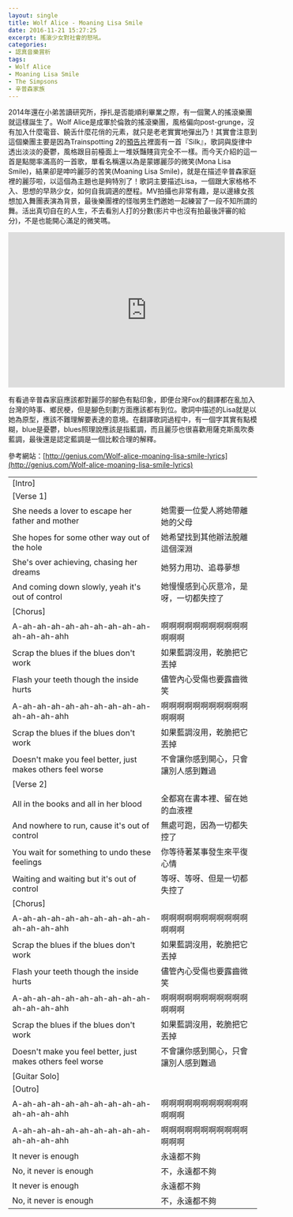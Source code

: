 ```yaml
---
layout: single
title: Wolf Alice - Moaning Lisa Smile
date: 2016-11-21 15:27:25
excerpt: 搖滾少女對社會的怒吼。
categories:
- 認真音樂賞析
tags:
- Wolf Alice
- Moaning Lisa Smile
- The Simpsons
- 辛普森家族
---
```


2014年還在小弟苦讀研究所，掙扎是否能順利畢業之際，有一個驚人的搖滾樂團就這樣誕生了。Wolf Alice是成軍於倫敦的搖滾樂團，風格偏向post-grunge，沒有加入什麼電音、饒舌什麼花俏的元素，就只是老老實實地彈出乃！其實會注意到這個樂團主要是因為Trainspotting 2的[預告片](https://www.youtube.com/watch?v=EsozpEE543w)裡面有一首『Silk』，歌詞與旋律中透出淡淡的憂鬱，風格跟目前檯面上一堆妖豔賤貨完全不一樣。而今天介紹的這一首是點閱率滿高的一首歌，單看名稱還以為是蒙娜麗莎的微笑(Mona Lisa Smile)，結果卻是呻吟麗莎的苦笑(Moaning Lisa Smile)，就是在描述辛普森家庭裡的麗莎啦，以這個為主題也是夠特別了！歌詞主要描述Lisa，一個跟大家格格不入、思想的早熟少女，如何自我調適的歷程。MV拍攝也非常有趣，是以邊緣女孩想加入舞團表演為背景，最後樂團裡的怪咖男生們邀她一起練習了一段不知所謂的舞。活出真切自在的人生，不去看別人打的分數(影片中也沒有拍最後評審的給分)，不是也能開心滿足的微笑嗎。

<p style="text-align: center;"><iframe allowfullscreen="" frameborder="0" height="315" src="https://www.youtube.com/embed/z71df68qLp0?wmode=transparent" width="560" class=""></iframe></p>

有看過辛普森家庭應該都對麗莎的腳色有點印象，即便台灣Fox的翻譯都在亂加入台灣的時事、鄉民梗，但是腳色刻劃方面應該都有到位。歌詞中描述的Lisa就是以她為原型，應該不難理解要表達的意境。在翻譯歌詞過程中，有一個字其實有點模糊，blue是憂鬱，blues照理說應該是指藍調，而且麗莎也很喜歡用薩克斯風吹奏藍調，最後還是認定藍調是一個比較合理的解釋。

參考網站：[http://genius.com/Wolf-alice-moaning-lisa-smile-lyrics](http://genius.com/Wolf-alice-moaning-lisa-smile-lyrics)

<table align="center" border="0" cellpadding="1" cellspacing="1">
		<tr>
			<td>[Intro]</td>
		</tr>
		<tr>
		</tr>
		<tr>
			<td>[Verse 1]</td>
		</tr>
		<tr>
			<td>She needs a lover to escape her father and mother</td>
			<td>她需要一位愛人將她帶離她的父母</td>
		</tr>
		<tr>
			<td>She hopes for some other way out of the hole</td>
			<td>她希望找到其他辦法脫離這個深淵</td>
		</tr>
		<tr>
			<td>She's over achieving, chasing her dreams</td>
			<td>她努力用功、追尋夢想</td>
		</tr>
		<tr>
			<td>And coming down slowly, yeah it's out of control</td>
			<td>她慢慢感到心灰意冷，是呀，一切都失控了</td>
		</tr>
		<tr>
		</tr>
		<tr>
			<td>[Chorus]</td>
		</tr>
		<tr>
			<td>A-ah-ah-ah-ah-ah-ah-ah-ah-ah-ah-ah-ah-ahh</td>
			<td>啊啊啊啊啊啊啊啊啊啊啊啊啊啊</td>
		</tr>
		<tr>
			<td>Scrap the blues if the blues don't work</td>
			<td>如果藍調沒用，乾脆把它丟掉</td>
		</tr>
		<tr>
			<td>Flash your teeth though the inside hurts</td>
			<td>儘管內心受傷也要露齒微笑</td>
		</tr>
		<tr>
			<td>A-ah-ah-ah-ah-ah-ah-ah-ah-ah-ah-ah-ah-ahh</td>
			<td>啊啊啊啊啊啊啊啊啊啊啊啊啊啊</td>
		</tr>
		<tr>
			<td>Scrap the blues if the blues don't work</td>
			<td>如果藍調沒用，乾脆把它丟掉</td>
		</tr>
		<tr>
			<td>Doesn't make you feel better, just makes others feel worse</td>
			<td>不會讓你感到開心，只會讓別人感到難過</td>
		</tr>
		<tr>
		</tr>
		<tr>
			<td>[Verse 2]</td>
		</tr>
		<tr>
			<td>All in the books and all in her blood</td>
			<td>全都寫在書本裡、留在她的血液裡</td>
		</tr>
		<tr>
			<td>And nowhere to run, cause it's out of control</td>
			<td>無處可跑，因為一切都失控了</td>
		</tr>
		<tr>
			<td>You wait for something to undo these feelings</td>
			<td>你等待著某事發生來平復心情</td>
		</tr>
		<tr>
			<td>Waiting and waiting but it's out of control</td>
			<td>等呀、等呀、但是一切都失控了</td>
		</tr>
		<tr>
		</tr>
		<tr>
			<td>[Chorus]</td>
		</tr>
		<tr>
			<td>A-ah-ah-ah-ah-ah-ah-ah-ah-ah-ah-ah-ah-ahh</td>
			<td>啊啊啊啊啊啊啊啊啊啊啊啊啊啊</td>
		</tr>
		<tr>
			<td>Scrap the blues if the blues don't work</td>
			<td>如果藍調沒用，乾脆把它丟掉</td>
		</tr>
		<tr>
			<td>Flash your teeth though the inside hurts</td>
			<td>儘管內心受傷也要露齒微笑</td>
		</tr>
		<tr>
			<td>A-ah-ah-ah-ah-ah-ah-ah-ah-ah-ah-ah-ah-ahh</td>
			<td>啊啊啊啊啊啊啊啊啊啊啊啊啊啊</td>
		</tr>
		<tr>
			<td>Scrap the blues if the blues don't work</td>
			<td>如果藍調沒用，乾脆把它丟掉</td>
		</tr>
		<tr>
			<td>Doesn't make you feel better, just makes others feel worse</td>
			<td>不會讓你感到開心，只會讓別人感到難過</td>
		</tr>
		<tr>
		</tr>
		<tr>
			<td>[Guitar Solo]</td>
		</tr>
		<tr>
		</tr>
		<tr>
			<td>[Outro]</td>
		</tr>
		<tr>
			<td>A-ah-ah-ah-ah-ah-ah-ah-ah-ah-ah-ah-ah-ahh</td>
			<td>啊啊啊啊啊啊啊啊啊啊啊啊啊啊</td>
		</tr>
		<tr>
			<td>A-ah-ah-ah-ah-ah-ah-ah-ah-ah-ah-ah-ah-ahh</td>
			<td>啊啊啊啊啊啊啊啊啊啊啊啊啊啊</td>
		</tr>
		<tr>
			<td>It never is enough</td>
			<td>永遠都不夠</td>
		</tr>
		<tr>
			<td>No, it never is enough</td>
			<td>不，永遠都不夠</td>
		</tr>
		<tr>
			<td>It never is enough</td>
			<td>永遠都不夠</td>
		</tr>
		<tr>
			<td>No, it never is enough</td>
			<td>不，永遠都不夠</td>
		</tr>
</table>
